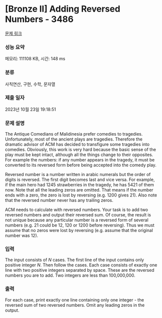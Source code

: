 # [Bronze II] Adding Reversed Numbers - 3486 

[문제 링크](https://www.acmicpc.net/problem/3486) 

### 성능 요약

메모리: 111108 KB, 시간: 148 ms

### 분류

사칙연산, 구현, 수학, 문자열

### 제출 일자

2023년 10월 23일 19:18:51

### 문제 설명

<p>The Antique Comedians of Malidinesia prefer comedies to tragedies. Unfortunately, most of the ancient plays are tragedies. Therefore the dramatic advisor of ACM has decided to transfigure some tragedies into comedies. Obviously, this work is very hard because the basic sense of the play must be kept intact, although all the things change to their opposites. For example the numbers: if any number appears in the tragedy, it must be converted to its reversed form before being accepted into the comedy play.</p>

<p>Reversed number is a number written in arabic numerals but the order of digits is reversed. The first digit becomes last and vice versa. For example, if the main hero had 1245 strawberries in the tragedy, he has 5421 of them now. Note that all the leading zeros are omitted. That means if the number ends with a zero, the zero is lost by reversing (e.g. 1200 gives 21). Also note that the reversed number never has any trailing zeros.</p>

<p>ACM needs to calculate with reversed numbers. Your task is to add two reversed numbers and output their reversed sum. Of course, the result is not unique because any particular number is a reversed form of several numbers (e.g. 21 could be 12, 120 or 1200 before reversing). Thus we must assume that no zeros were lost by reversing (e.g. assume that the original number was 12).</p>

### 입력 

 <p>The input consists of <var>N</var> cases. The first line of the input contains only positive integer <var>N</var>. Then follow the cases. Each case consists of exactly one line with two positive integers separated by space. These are the reversed numbers you are to add. Two integers are less than 100,000,000.</p>

### 출력 

 <p>For each case, print exactly one line containing only one integer - the reversed sum of two reversed numbers. Omit any leading zeros in the output.</p>

